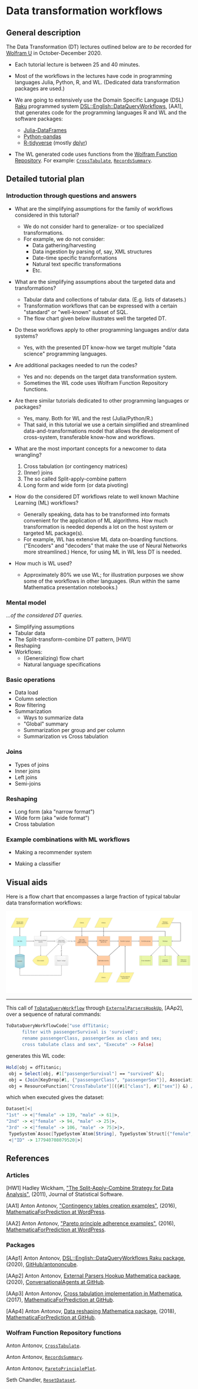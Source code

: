 # Data transformation workflows

## General description

The Data Transformation (DT) lectures outlined below are *to be* recorded for 
[Wolfram U](https://www.wolfram.com/wolfram-u/) 
in October-December 2020.

- Each tutorial lecture is between 25 and 40 minutes.

- Most of the workflows in the lectures have code in programming languages Julia, Python, R, and WL.
  (Dedicated data transformation packages are used.)

- We are going to extensively use the Domain Specific Language (DSL) 
[Raku](https://www.raku.org) 
programmed system 
[DSL::English::DataQueryWorkflows](https://github.com/antononcube/Raku-DSL-English-DataQueryWorkflows), \[AA1\], 
that generates code for the programming languages R and WL and 
the software packages:
  - [Julia-DataFrames](http://juliadata.github.io/DataFrames.jl/stable/) 
  - [Python-pandas](https://pandas.pydata.org) 
  - [R-tidyverse](https://www.tidyverse.org) (mostly [dplyr](https://dplyr.tidyverse.org))

- The WL generated code uses functions from the [Wolfram Function Repository](https://resources.wolframcloud.com/FunctionRepository/).
  For example:
  [`CrossTabulate`](https://resources.wolframcloud.com/FunctionRepository/resources/CrossTabulate),
  [`RecordsSummary`](https://resources.wolframcloud.com/FunctionRepository/resources/RecordsSummary).

## Detailed tutorial plan

### Introduction through questions and answers

- What are the simplifying assumptions for the family of workflows considered in this tutorial?
  - We do not consider hard to generalize- or too specialized transformations.
  - For example, we do not consider:
    - Data gathering/harvesting 
    - Data ingestion by parsing of, say, XML structures
    - Date-time specific transformations
    - Natural text specific transformations
    - Etc. 
  
- What are the simplifying assumptions about the targeted data and transformations? 
  - Tabular data and collections of tabular data. (E.g. lists of datasets.)
  - Transformation workflows that can be expressed with a certain "standard" or "well-known" subset of SQL.
  - The flow chart given below illustrates well the targeted DT.
 
- Do these workflows apply to other programming languages and/or data systems?
  - Yes, with the presented DT know-how we target multiple "data science" programming languages.
  
- Are additional packages needed to run the codes?
  - Yes and no: depends on the target data transformation system.
  - Sometimes the WL code uses Wolfram Function Repository functions. 

- Are there similar tutorials dedicated to other programming languages or packages?
  - Yes, many. Both for WL and the rest (Julia/Python/R.)
  - That said, in this tutorial we use a certain simplified and streamlined data-and-transformations model 
    that allows the development of cross-system, transferable know-how and workflows. 
  
- What are the most important concepts for a newcomer to data wrangling?
  1. Cross tabulation (or contingency matrices)
  2. (Inner) joins 
  3. The so called Split-apply-combine pattern
  4. Long form and wide form (or data pivoting)

- How do the considered DT workflows relate to well known Machine Learning (ML) workflows? 
  - Generally speaking, data has to be transformed into formats convenient for the application of ML algorithms.
    How much transformation is needed depends a lot on the host system or targeted ML package(s). 
  - For example, WL has extensive ML data on-boarding functions. 
    ("Encoders" and "decoders" that make the use of Neural Networks more streamlined.) 
    Hence, for using ML in WL less DT is needed.  
  
- How much is WL used?
  - Approximately 80% we use WL; for illustration purposes we show some of the workflows in other languages. 
    (Run within the same Mathematica presentation notebooks.)
  
### Mental model 

*...of the considered DT queries.* 

- Simplifying assumptions
- Tabular data
- The Split-transform-combine DT pattern, \[HW1\]
- Reshaping
- Workflows:
  - (Generalizing) flow chart
  - Natural language specifications 

### Basic operations

- Data load
- Column selection
- Row filtering
- Summarization
  - Ways to summarize data
  - "Global" summary
  - Summarization per group and per column
  - Summarization vs Cross tabulation

### Joins 

- Types of joins
- Inner joins
- Left joins
- Semi-joins

### Reshaping 

- Long form (aka "narrow format")
- Wide form (aka "wide format")
- Cross tabulation

### Example combinations with ML workflows

- Making a recommender system

- Making a classifier

## Visual aids

Here is a flow chart that encompasses a large fraction of typical tabular data transformation workflows:

![TabularDataTransformationWorkflow](../../Part-2-Monadic-Workflows/Diagrams/Tabular-data-transformation-workflows/Tabular-data-transformation-workflows.jpg) 

---
 
This call of 
[`ToDataQueryWorkflow`](https://github.com/antononcube/Raku-DSL-English-DataQueryWorkflows)
through
[`ExternalParsersHookUp`](https://github.com/antononcube/ConversationalAgents/blob/master/Packages/WL/ExternalParsersHookup.m), \[AAp2\],
over a sequence of natural commands:

```mathematica
ToDataQueryWorkflowCode["use dfTitanic; 
      filter with passengerSurvival is 'survived';
      rename passengerClass, passengerSex as class and sex;
      cross tabulate class and sex", "Execute" -> False]
```
generates this WL code:

```mathematica
Hold[obj = dfTitanic; 
 obj = Select[obj, #1["passengerSurvival"] == "survived" &]; 
 obj = (Join[KeyDrop[#1, {"passengerClass", "passengerSex"}], Association["class" -> #1["passengerClass"], "sex" -> #1["passengerSex"]]] &) /@ obj; 
 obj = ResourceFunction["CrossTabulate"][({#1["class"], #1["sex"]} &) /@ obj]]
```
which when executed gives the dataset:

```mathematica
Dataset[<|
"1st" -> <|"female" -> 139, "male" -> 61|>, 
"2nd" -> <|"female" -> 94, "male" -> 25|>, 
"3rd" -> <|"female" -> 106, "male" -> 75|>|>, 
 TypeSystem`Assoc[TypeSystem`Atom[String], TypeSystem`Struct[{"female", "male"}, {TypeSystem`Atom[Integer], TypeSystem`Atom[Integer]}], 3], 
 <|"ID" -> 177940708079520|>]
```

## References

### Articles

\[HW1\] Hadley Wickham, 
["The Split-Apply-Combine Strategy for Data Analysis"](https://www.jstatsoft.org/article/view/v040i01),
(2011),
Journal of Statistical Software.

\[AA1\] Anton Antonov,
["Contingency tables creation examples"](https://mathematicaforprediction.wordpress.com/2016/10/04/contingency-tables-creation-examples/),
(2016),
[MathematicaForPrediction at WordPress](https://mathematicaforprediction.wordpress.com).

\[AA2\] Anton Antonov,
["Pareto principle adherence examples"](https://mathematicaforprediction.wordpress.com/2016/11/17/pareto-principle-adherence-examples/),
(2016),
[MathematicaForPrediction at WordPress](https://mathematicaforprediction.wordpress.com).

 
### Packages

\[AAp1\] Anton Antonov, 
[DSL::English::DataQueryWorkflows Raku package](https://github.com/antononcube/Raku-DSL-English-DataQueryWorkflows), 
(2020), 
[GitHub/antononcube](https://github.com/antononcube).

\[AAp2\] Anton Antonov, 
[External Parsers Hookup Mathematica package](https://github.com/antononcube/ConversationalAgents/blob/master/Packages/WL/ExternalParsersHookup.m), 
(2020), 
[ConversationalAgents at GitHub](https://github.com/antononcube/ConversationalAgents).

\[AAp3\] Anton Antonov,
[Cross tabulation implementation in Mathematica](https://github.com/antononcube/MathematicaForPrediction/blob/master/CrossTabulate.m), 
(2017),
[MathematicaForPrediction at GitHub](https://github.com/antononcube/MathematicaForPrediction).

\[AAp4\] Anton Antonov,
[Data reshaping Mathematica package](https://github.com/antononcube/MathematicaForPrediction/blob/master/DataReshape.m), 
(2018),
[MathematicaForPrediction at GitHub](https://github.com/antononcube/MathematicaForPrediction).

### Wolfram Function Repository functions

Anton Antonov, [`CrossTabulate`](https://resources.wolframcloud.com/FunctionRepository/resources/CrossTabulate).

Anton Antonov, [`RecordsSummary`](https://resources.wolframcloud.com/FunctionRepository/resources/RecordsSummary).

Anton Antonov, [`ParetoPrinciplePlot`](https://resources.wolframcloud.com/FunctionRepository/resources/ParetoPrinciplePlot).

Seth Chandler, [`ResetDataset`](https://resources.wolframcloud.com/FunctionRepository/resources/ResetDataset).
